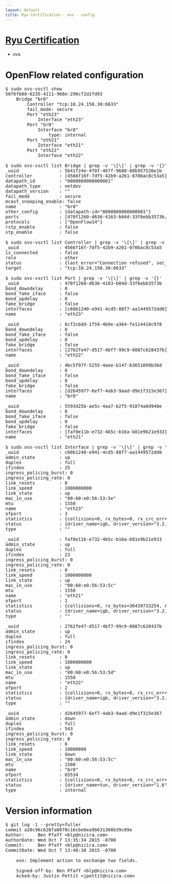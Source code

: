 ```yaml
---
layout: default
title: Ryu Certification - ovs - config
---
```

# [Ryu Certification](http://osrg.github.io/ryu/certification.html)
* ovs 

# OpenFlow related configuration
<pre>
$ sudo ovs-vsctl show
56f6fb80-6235-4111-968e-296cf2d2fd93
    Bridge "br0"
        Controller "tcp:10.24.150.30:6633"
        fail_mode: secure
        Port "eth23"
            Interface "eth23"
        Port "br0"
            Interface "br0"
                type: internal
        Port "eth21"
            Interface "eth21"
        Port "eth22"
            Interface "eth22"

$ sudo ovs-vsctl list Bridge | grep -v '\[\]' | grep -v '{}'
_uuid               : 5b41f24e-4f8f-467f-9680-88b957526e1b
controller          : [4566f16f-7df5-42b9-a261-070bac8c53a5]
datapath_id         : "0000000000000001"
datapath_type       : netdev
datapath_version    : "<built-in>"
fail_mode           : secure
mcast_snooping_enable: false
name                : "br0"
other_config        : {datapath-id="0000000000000001"}
ports               : [470f1260-d636-4163-b04d-33f6ebb3573b, 4bc5f97f-5255-4aee-b147-b3651099b36d, 5593d25b-ae5c-4aa7-b2f5-91874a0d940e, 6cf2cbdd-1f59-4b9e-a364-fe114410c978]
protocols           : ["OpenFlow14"]
rstp_enable         : false
stp_enable          : false

$ sudo ovs-vsctl list Controller | grep -v '\[\]' | grep -v '{}'
_uuid               : 4566f16f-7df5-42b9-a261-070bac8c53a5
is_connected        : false
role                : other
status              : {last_error="Connection refused", sec_since_connect="752", sec_since_disconnect="0", state=BACKOFF}
target              : "tcp:10.24.150.30:6633"

$ sudo ovs-vsctl list Port | grep -v '\[\]' | grep -v '{}'
_uuid               : 470f1260-d636-4163-b04d-33f6ebb3573b
bond_downdelay      : 0
bond_fake_iface     : false
bond_updelay        : 0
fake_bridge         : false
interfaces          : [c60b1240-e941-4cd5-88f7-aa1449572dd0]
name                : "eth23"

_uuid               : 6cf2cbdd-1f59-4b9e-a364-fe114410c978
bond_downdelay      : 0
bond_fake_iface     : false
bond_updelay        : 0
fake_bridge         : false
interfaces          : [2762fe47-d517-4bf7-99c9-0887c628437b]
name                : "eth22"

_uuid               : 4bc5f97f-5255-4aee-b147-b3651099b36d
bond_downdelay      : 0
bond_fake_iface     : false
bond_updelay        : 0
fake_bridge         : false
interfaces          : [d2645977-6ef7-4ab3-9aad-d9e1f315e367]
name                : "br0"

_uuid               : 5593d25b-ae5c-4aa7-b2f5-91874a0d940e
bond_downdelay      : 0
bond_fake_iface     : false
bond_updelay        : 0
fake_bridge         : false
interfaces          : [faf0e11b-e732-4b5c-b16a-b81e9b21e933]
name                : "eth21"

$ sudo ovs-vsctl list Interface | grep -v '\[\]' | grep -v '{}'
_uuid               : c60b1240-e941-4cd5-88f7-aa1449572dd0
admin_state         : up
duplex              : full
ifindex             : 25
ingress_policing_burst: 0
ingress_policing_rate: 0
link_resets         : 0
link_speed          : 1000000000
link_state          : up
mac_in_use          : "00:60:e0:56:53:5e"
mtu                 : 1550
name                : "eth23"
ofport              : 3
statistics          : {collisions=0, rx_bytes=0, rx_crc_err=0, rx_dropped=0, rx_errors=0, rx_frame_err=0, rx_over_err=0, rx_packets=0, tx_bytes=2040579000, tx_dropped=0, tx_errors=0, tx_packets=1360386}
status              : {driver_name=igb, driver_version="3.2.10-k", firmware_version="2.10-9"}
type                : ""

_uuid               : faf0e11b-e732-4b5c-b16a-b81e9b21e933
admin_state         : up
duplex              : full
ifindex             : 23
ingress_policing_burst: 0
ingress_policing_rate: 0
link_resets         : 0
link_speed          : 1000000000
link_state          : up
mac_in_use          : "00:60:e0:56:53:5c"
mtu                 : 1550
name                : "eth21"
ofport              : 1
statistics          : {collisions=0, rx_bytes=36439733254, rx_crc_err=0, rx_dropped=0, rx_errors=0, rx_frame_err=0, rx_over_err=0, rx_packets=24310102, tx_bytes=0, tx_dropped=0, tx_errors=0, tx_packets=0}
status              : {driver_name=igb, driver_version="3.2.10-k", firmware_version="2.10-9"}
type                : ""

_uuid               : 2762fe47-d517-4bf7-99c9-0887c628437b
admin_state         : up
duplex              : full
ifindex             : 24
ingress_policing_burst: 0
ingress_policing_rate: 0
link_resets         : 0
link_speed          : 1000000000
link_state          : up
mac_in_use          : "00:60:e0:56:53:5d"
mtu                 : 1550
name                : "eth22"
ofport              : 2
statistics          : {collisions=0, rx_bytes=0, rx_crc_err=0, rx_dropped=0, rx_errors=0, rx_frame_err=0, rx_over_err=0, rx_packets=0, tx_bytes=26560357804, tx_dropped=0, tx_errors=0, tx_packets=17714578}
status              : {driver_name=igb, driver_version="3.2.10-k", firmware_version="2.10-9"}
type                : ""

_uuid               : d2645977-6ef7-4ab3-9aad-d9e1f315e367
admin_state         : down
duplex              : full
ifindex             : 543
ingress_policing_burst: 0
ingress_policing_rate: 0
link_resets         : 0
link_speed          : 10000000
link_state          : down
mac_in_use          : "00:60:e0:56:53:5c"
mtu                 : 1500
name                : "br0"
ofport              : 65534
statistics          : {collisions=0, rx_bytes=0, rx_crc_err=0, rx_dropped=0, rx_errors=0, rx_frame_err=0, rx_over_err=0, rx_packets=0, tx_bytes=0, tx_dropped=0, tx_errors=0, tx_packets=0}
status              : {driver_name=tun, driver_version="1.6", firmware_version="N/A"}
type                : internal
</pre>

# Version information
<pre>
$ git log -1 --pretty=fuller
commit a20c96c628fa0978c16cbe6ea9b631368b39c09e
Author:     Ben Pfaff &lt;blp@nicira.com&gt;
AuthorDate: Wed Oct 7 13:35:34 2015 -0700
Commit:     Ben Pfaff &lt;blp@nicira.com&gt;
CommitDate: Wed Oct 7 13:48:38 2015 -0700

    ovn: Implement action to exchange two fields.
    
    Signed-off-by: Ben Pfaff &lt;blp@nicira.com&gt;
    Acked-by: Justin Pettit &lt;jpettit@nicira.com&gt;
</pre>

